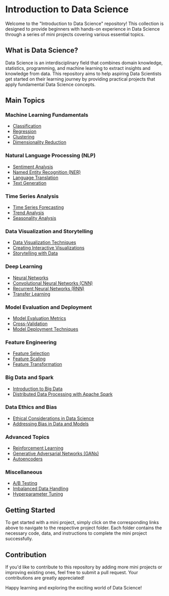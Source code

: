 # Introduction to Data Science

Welcome to the "Introduction to Data Science" repository! This collection is designed to provide beginners with hands-on experience in Data Science through a series of mini projects covering various essential topics.

## What is Data Science?

Data Science is an interdisciplinary field that combines domain knowledge, statistics, programming, and machine learning to extract insights and knowledge from data. This repository aims to help aspiring Data Scientists get started on their learning journey by providing practical projects that apply fundamental Data Science concepts.

## Main Topics

### Machine Learning Fundamentals

- [Classification](/classification)
- [Regression](/path/to/regression)
- [Clustering](/path/to/clustering)
- [Dimensionality Reduction](/path/to/dimensionality-reduction)

### Natural Language Processing (NLP)

- [Sentiment Analysis](/path/to/sentiment-analysis)
- [Named Entity Recognition (NER)](/path/to/ner)
- [Language Translation](/path/to/language-translation)
- [Text Generation](/path/to/text-generation)

### Time Series Analysis

- [Time Series Forecasting](/path/to/time-series-forecasting)
- [Trend Analysis](/path/to/trend-analysis)
- [Seasonality Analysis](/path/to/seasonality-analysis)

### Data Visualization and Storytelling

- [Data Visualization Techniques](/path/to/data-visualization)
- [Creating Interactive Visualizations](/path/to/interactive-visualizations)
- [Storytelling with Data](/path/to/storytelling)

### Deep Learning

- [Neural Networks](/path/to/neural-networks)
- [Convolutional Neural Networks (CNN)](/path/to/cnn)
- [Recurrent Neural Networks (RNN)](/path/to/rnn)
- [Transfer Learning](/path/to/transfer-learning)

### Model Evaluation and Deployment

- [Model Evaluation Metrics](/path/to/evaluation-metrics)
- [Cross-Validation](/path/to/cross-validation)
- [Model Deployment Techniques](/path/to/model-deployment)

### Feature Engineering

- [Feature Selection](/path/to/feature-selection)
- [Feature Scaling](/path/to/feature-scaling)
- [Feature Transformation](/path/to/feature-transformation)

### Big Data and Spark

- [Introduction to Big Data](/path/to/big-data)
- [Distributed Data Processing with Apache Spark](/path/to/spark)

### Data Ethics and Bias

- [Ethical Considerations in Data Science](/path/to/data-ethics)
- [Addressing Bias in Data and Models](/path/to/bias-handling)

### Advanced Topics

- [Reinforcement Learning](/path/to/reinforcement-learning)
- [Generative Adversarial Networks (GANs)](/path/to/gans)
- [Autoencoders](/path/to/autoencoders)

### Miscellaneous

- [A/B Testing](/path/to/ab-testing)
- [Imbalanced Data Handling](/path/to/imbalanced-data)
- [Hyperparameter Tuning](/path/to/hyperparameter-tuning)

## Getting Started

To get started with a mini project, simply click on the corresponding links above to navigate to the respective project folder. Each folder contains the necessary code, data, and instructions to complete the mini project successfully.

## Contribution

If you'd like to contribute to this repository by adding more mini projects or improving existing ones, feel free to submit a pull request. Your contributions are greatly appreciated!

Happy learning and exploring the exciting world of Data Science!
